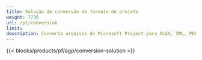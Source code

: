 ```yaml
---
title: Solução de conversão de formato de projeto 
weight: 7730
url: /pt/conversion
limit: 
description: Converta arquivos do Microsoft Project para XLSX, XML, PDF, JPEG, PNG, BMP, TIFF, SVG, TXT e HTML
---
```


{{< blocks/products/pf/agp/conversion-solution >}} 
